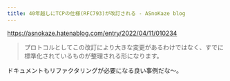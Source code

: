 ```yaml
---
title: 40年越しにTCPの仕様(RFC793)が改訂される - ASnoKaze blog
---
```


https://asnokaze.hatenablog.com/entry/2022/04/11/010234

> プロトコルとしてこの改訂により大きな変更があるわけではなく、すでに標準化されているものが整理される形になります。

ドキュメントもリファクタリングが必要になる良い事例だな〜。
